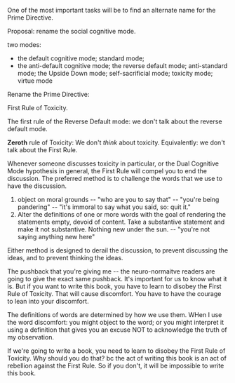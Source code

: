 One of the most important tasks will be to find an alternate name for the Prime Directive.

Proposal: rename the social cognitive mode.

two modes: 
- the default cognitive mode; standard mode;
- the anti-default cognitive mode; the reverse default mode; anti-standard mode; the Upside Down mode; self-sacrificial mode; toxicity mode; virtue mode

Rename the Prime Directive:

First Rule of Toxicity.

The first rule of the Reverse Default mode: we don't talk about the reverse default mode.

**Zeroth** rule of Toxicity: We don't _think_ about toxicity. Equivalently: we don't talk about the First Rule.

Whenever someone discusses toxicity in particular, or the Dual Cognitive Mode hypothesis in general, the First Rule will compel you to end the discussion. The preferred method is to challenge the words that we use to have the discussion.
1. object on moral grounds -- "who are you to say that" --  "you're being pandering" -- "it's immoral to say what you said, so: quit it."
2. Alter the definitions of one or more words with the goal of rendering the statements empty, devoid of content. Take a substantive statement and make it not substantive. Nothing new under the sun. -- "you're not saying anything new here"

Either method is designed to derail the discussion, to prevent discussing the ideas, and to prevent thinking the ideas.

The pushback that you're giving me -- the neuro-normaitve readers are going to give the exact same pushback. It's important for us to know what it is. But if you want to write this book, you have to learn to disobey the First Rule of Toxicity. That will cause discomfort. You have to have the courage to lean into your discomfort.

The definitions of words are determined by how we use them. WHen I use the word discomfort: you might object to the word; or you might interpret it using a definition that gives you an excuse NOT to acknowledge the truth of my observation.

If we're going to write a book, you need to learn to disobey the First Rule of Toxicity. Why should you do that? bc the act of writing this book is an act of rebellion against the First Rule. So if you don't, it will be impossible to write this book. 

